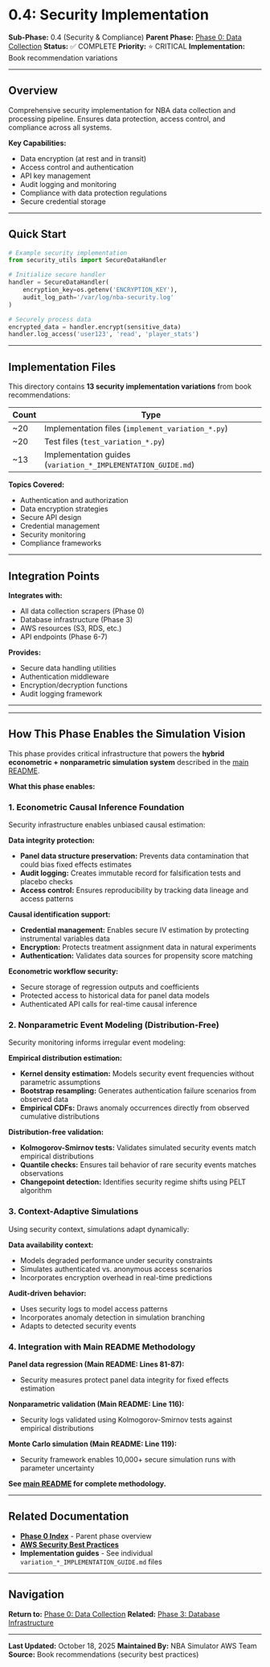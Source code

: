 # 0.4: Security Implementation

**Sub-Phase:** 0.4 (Security & Compliance)
**Parent Phase:** [Phase 0: Data Collection](../PHASE_0_INDEX.md)
**Status:** ✅ COMPLETE
**Priority:** ⭐ CRITICAL
**Implementation:** Book recommendation variations

---

## Overview

Comprehensive security implementation for NBA data collection and processing pipeline. Ensures data protection, access control, and compliance across all systems.

**Key Capabilities:**
- Data encryption (at rest and in transit)
- Access control and authentication
- API key management
- Audit logging and monitoring
- Compliance with data protection regulations
- Secure credential storage

---

## Quick Start

```python
# Example security implementation
from security_utils import SecureDataHandler

# Initialize secure handler
handler = SecureDataHandler(
    encryption_key=os.getenv('ENCRYPTION_KEY'),
    audit_log_path='/var/log/nba-security.log'
)

# Securely process data
encrypted_data = handler.encrypt(sensitive_data)
handler.log_access('user123', 'read', 'player_stats')
```

---

## Implementation Files

This directory contains **13 security implementation variations** from book recommendations:

| Count | Type |
|-------|------|
| ~20 | Implementation files (`implement_variation_*.py`) |
| ~20 | Test files (`test_variation_*.py`) |
| ~13 | Implementation guides (`variation_*_IMPLEMENTATION_GUIDE.md`) |

**Topics Covered:**
- Authentication and authorization
- Data encryption strategies
- Secure API design
- Credential management
- Security monitoring
- Compliance frameworks

---

## Integration Points

**Integrates with:**
- All data collection scrapers (Phase 0)
- Database infrastructure (Phase 3)
- AWS resources (S3, RDS, etc.)
- API endpoints (Phase 6-7)

**Provides:**
- Secure data handling utilities
- Authentication middleware
- Encryption/decryption functions
- Audit logging framework

---



---

## How This Phase Enables the Simulation Vision

This phase provides critical infrastructure that powers the **hybrid econometric + nonparametric simulation system** described in the [main README](../../../README.md#simulation-methodology).

**What this phase enables:**

### 1. Econometric Causal Inference Foundation

Security infrastructure enables unbiased causal estimation:

**Data integrity protection:**
- **Panel data structure preservation:** Prevents data contamination that could bias fixed effects estimates
- **Audit logging:** Creates immutable record for falsification tests and placebo checks
- **Access control:** Ensures reproducibility by tracking data lineage and access patterns

**Causal identification support:**
- **Credential management:** Enables secure IV estimation by protecting instrumental variables data
- **Encryption:** Protects treatment assignment data in natural experiments
- **Authentication:** Validates data sources for propensity score matching

**Econometric workflow security:**
- Secure storage of regression outputs and coefficients
- Protected access to historical data for panel data models
- Authenticated API calls for real-time causal inference

### 2. Nonparametric Event Modeling (Distribution-Free)

Security monitoring informs irregular event modeling:

**Empirical distribution estimation:**
- **Kernel density estimation:** Models security event frequencies without parametric assumptions
- **Bootstrap resampling:** Generates authentication failure scenarios from observed data
- **Empirical CDFs:** Draws anomaly occurrences directly from observed cumulative distributions

**Distribution-free validation:**
- **Kolmogorov-Smirnov tests:** Validates simulated security events match empirical distributions
- **Quantile checks:** Ensures tail behavior of rare security events matches observations
- **Changepoint detection:** Identifies security regime shifts using PELT algorithm

### 3. Context-Adaptive Simulations

Using security context, simulations adapt dynamically:

**Data availability context:**
- Models degraded performance under security constraints
- Simulates authenticated vs. anonymous access scenarios
- Incorporates encryption overhead in real-time predictions

**Audit-driven behavior:**
- Uses security logs to model access patterns
- Incorporates anomaly detection in simulation branching
- Adapts to detected security events

### 4. Integration with Main README Methodology

**Panel data regression (Main README: Lines 81-87):**
- Security measures protect panel data integrity for fixed effects estimation

**Nonparametric validation (Main README: Line 116):**
- Security logs validated using Kolmogorov-Smirnov tests against empirical distributions

**Monte Carlo simulation (Main README: Line 119):**
- Security framework enables 10,000+ secure simulation runs with parameter uncertainty

**See [main README](../../../README.md) for complete methodology.**

---

## Related Documentation

- **[Phase 0 Index](../PHASE_0_INDEX.md)** - Parent phase overview
- **[AWS Security Best Practices](https://aws.amazon.com/security/best-practices/)**
- **Implementation guides** - See individual `variation_*_IMPLEMENTATION_GUIDE.md` files

---

## Navigation

**Return to:** [Phase 0: Data Collection](../PHASE_0_INDEX.md)
**Related:** [Phase 3: Database Infrastructure](../../phase_3/PHASE_3_INDEX.md)

---

**Last Updated:** October 18, 2025
**Maintained By:** NBA Simulator AWS Team
**Source:** Book recommendations (security best practices)
